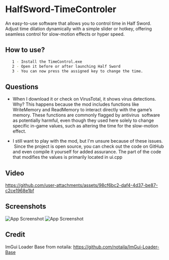 # HalfSword-TimeControler


An easy-to-use software that allows you to control time in Half Sword. Adjust time dilation dynamically with a simple slider or hotkey, offering seamless control for slow-motion effects or hyper speed.


## How to use?
```bash
   1 - Install the TimeControl.exe
   2 - Open it before or after launching Half Sword
   3 - You can now press the assigned key to change the time.
```

## Questions
   - When I download it or check on VirusTotal, it shows virus detections. Why?
         This happens because the mod includes functions like WriteMemory and ReadMemory
         to interact directly with the game’s memory. These functions are commonly flagged by antivirus
﻿﻿         software as potentially harmful, even though they used here solely to change specific in-game values,
         such as altering the time for the slow-motion effect.

   - I still want to play with the mod, but I'm unsure because of these issues.
﻿  ﻿       Since the project is open source, you can check out the code on GitHub and even compile it yourself for added assurance.
         The part of the code that modifies the values is primarily located in ui.cpp


## Video

https://github.com/user-attachments/assets/98cf6bc2-daf4-4d37-be87-c2ce1968e1bf
    
## Screenshots

![App Screenshot](https://staticdelivery.nexusmods.com/mods/6067/images/headers/16_1733111311.jpg)
![App Screenshot](https://staticdelivery.nexusmods.com/mods/6067/images/16/16-1733111339-1993519505.png)

## Credit

ImGui Loader Base from notaila: https://github.com/notaila/ImGui-Loader-Base
